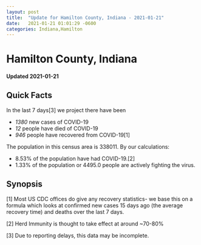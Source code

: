 ```yaml
---
layout: post
title:  "Update for Hamilton County, Indiana - 2021-01-21"
date:   2021-01-21 01:01:29 -0600
categories: Indiana,Hamilton
---
```


# Hamilton County, Indiana
#### Updated 2021-01-21

## Quick Facts

In the last 7 days[3] we project there have been
- *1380* new cases of COVID-19
- *12* people have died of COVID-19
- *946* people have recovered from COVID-19[1]

The population in this census area is 338011. By our calculations:
- 8.53% of the population have had COVID-19.[2]
- 1.33% of the population or 4495.0 people are actively fighting the virus.

## Synopsis




[1] Most US CDC offices do give any recovery statistics- we base this on a formula which looks at confirmed new cases
15 days ago (the average recovery time) and deaths over the last 7 days.

[2] Herd Immunity is thought to take effect at around ~70-80%

[3] Due to reporting delays, this data may be incomplete.
 
    